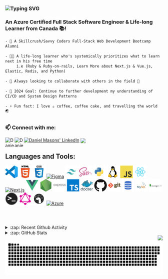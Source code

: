 ### ![Typing SVG](https://typing-app-89-ab6bd9482840.herokuapp.com?font=Fira+Code&size=25&duration=5000&pause=550&color=3A7B3A&vCenter=true&width=435&lines=Hi+There!%F0%9F%91%8B;I'm+Daniel+Mason)

### <h3>An Azure Certified Full Stack Software Engineer & Life-long Learner from Canada 📚!</h3>

<div>
    
    - 🌱 A Skillcrush/Savvy Coders Full-Stack Web Development Bootcamp Alumni
    
    - 👨‍💻 A life-long learner who's systemically prioritizes what to learn next in his free time 
         i.e (Ruby & Ruby-on-rails, Learn More about Next.js & Vue.js, Elastic, Redis, and Python)
         
    - 👯 Always looking to collaborate with others in the field 📡
    
    - 🥅 2024 Goal: Continue to further development my understanding of CI/CD and System Design Patterns
    
    - ⚡ Fun fact: I love ☕ coffee, coffee cake, and travelling the world 🌏
    
</div>

## <h3>📫 Connect with me:</h3>
    
<a href="https://www.linkedin.com/in/daniel-mason-b21675174/" target="blank" rel="noreferrer"><img src="https://unpkg.com/simple-icons@v13/icons/linkedin.svg" alt="Daniel Masons' LinkedIn" target="_blank" height="30" width="40" /></a>
<a href="https://www.daniel-mason.dev/" target="blank" rel="noreferrer"><img height="30" width="30" align="left" alt="Daniel Masons' Postfolio Website" src="https://www.daniel-mason.dev/_next/image?url=%2FdanMason.png&w=96&q=75" target="_blank" /></a>
<a href="https://twitter.com/dusmass" target="blank" rel="noreferrer"><img height="30" width="30" align="left" alt="Daniel Masons' Twitter" src="https://cdn.jsdelivr.net/npm/simple-icons@v13/icons/x.svg" target="_blank" /></a>
<a href="mailto:danmasson0@gmail.com">
    <img src="https://img.shields.io/badge/Gmail-333333?styles=for-the-badge&logo=gmail&logoColor=red" target="_blank" rel="noreferrer" align="center"/>
</a>


## Languages and Tools:

<p styles="text-align='center'">
<a href="https://code.visualstudio.com/" target="_blank" rel="noreferrer"><img styles="text-align='center'" alt="Visual Studio Code" width="40" height="40" src="https://raw.githubusercontent.com/github/explore/80688e429a7d4ef2fca1e82350fe8e3517d3494d/topics/visual-studio-code/visual-studio-code.png" /></a>
<a href="https://www.w3.org/html/" target="_blank" rel="noreferrer"><img src="https://raw.githubusercontent.com/github/explore/80688e429a7d4ef2fca1e82350fe8e3517d3494d/topics/html/html.png" alt="HTML5" styles="text-align='center'" width="40" height="40"/></a>
<a href="https://www.w3schools.com/css/" target="_blank" rel="noreferrer"><img src="https://raw.githubusercontent.com/github/explore/80688e429a7d4ef2fca1e82350fe8e3517d3494d/topics/css/css.png" alt="CSS3" styles="text-align='center'" width="40" height="40"/></a>
<a href="https://www.figma.com/" target="_blank" rel="noreferrer"><img src="https://unpkg.com/simple-icons@v13/icons/figma.svg" alt="Figma" styles="text-align='center'" width="40" height="40"/></a> 
<a href="https://tailwindcss.com/" target="_blank" rel="noreferrer"><img src="https://raw.githubusercontent.com/github/explore/80688e429a7d4ef2fca1e82350fe8e3517d3494d/topics/tailwind/tailwind.png" alt="Tailwind CSS" styles="text-align='center'" width="40" height="40"/></a> 
<a href="https://sass-lang.com/" target="_blank" rel="noreferrer"><img alt="SASS" width="40" styles="text-align='center'" height="40" src="https://raw.githubusercontent.com/github/explore/80688e429a7d4ef2fca1e82350fe8e3517d3494d/topics/sass/sass.png"/></a>
<a href="https://www.python.org" target="_blank" rel="noreferrer"><img src="https://raw.githubusercontent.com/github/explore/80688e429a7d4ef2fca1e82350fe8e3517d3494d/topics/python/python.png" alt="python" styles="text-align='center'" width="40" height="40"/></a> 
<a href="https://www.linux.org/" target="_blank" rel="noreferrer"><img src="https://raw.githubusercontent.com/github/explore/80688e429a7d4ef2fca1e82350fe8e3517d3494d/topics/linux/linux.png" alt="linux" styles="text-align='center'" width="40" height="40"/></a> 
<a href="https://developer.mozilla.org/en-US/docs/Web/JavaScript" target="_blank" rel="noreferrer"><img src="https://raw.githubusercontent.com/github/explore/80688e429a7d4ef2fca1e82350fe8e3517d3494d/topics/javascript/javascript.png" alt="javascript" styles="text-align='center'" width="40" height="40"/></a> 
<a href="https://reactjs.org/" target="_blank" rel="noreferrer"><img src="https://raw.githubusercontent.com/github/explore/80688e429a7d4ef2fca1e82350fe8e3517d3494d/topics/react/react.png" alt="react" styles="text-align='center'" width="40" height="40"/></a>
<a href="https://nextjs.org/" target="_blank" rel="noreferrer"><img src="https://simpleicons.org/icons/nextdotjs.svg" alt="Next.js" styles="text-align='center'" width="40" height="40"/></a> 
<a href="https://vuejs.org/" target="_blank" rel="noreferrer"><img alt="Vue" styles="text-align='center'" width="40" height="40" src="https://raw.githubusercontent.com/github/explore/80688e429a7d4ef2fca1e82350fe8e3517d3494d/topics/vue/vue.png" /></a>
<a href="https://nodejs.org" target="_blank" rel="noreferrer"><img alt="Node.js" styles="text-align='center'" width="40" height="40" src="https://raw.githubusercontent.com/github/explore/80688e429a7d4ef2fca1e82350fe8e3517d3494d/topics/nodejs/nodejs.png" /></a>
<a href="https://expressjs.com" target="_blank" rel="noreferrer"><img src="https://raw.githubusercontent.com/devicons/devicon/master/icons/express/express-original-wordmark.svg" alt="express" styles="text-align='center'" width="40" height="40"/></a> 
<a href="https://www.typescriptlang.org/" target="_blank" rel="noreferrer"><img src="https://raw.githubusercontent.com/devicons/devicon/master/icons/typescript/typescript-original.svg" alt="typescript" styles="text-align='center'" width="40" height="40"/></a> 
<a href="https://www.docker.com/" target="_blank" rel="noreferrer"><img src="https://raw.githubusercontent.com/devicons/devicon/master/icons/docker/docker-original-wordmark.svg" alt="docker" styles="text-align='center'" width="40" height="40"/></a> 
<a href="https://github.com/" target="_blank" rel="noreferrer"><img alt="GitHub" styles="text-align='center'" width="40" height="40" src="https://raw.githubusercontent.com/github/explore/78df643247d429f6cc873026c0622819ad797942/topics/github/github.png" /></a>
<a href="https://git-scm.com/" target="_blank" rel="noreferrer"><img src="https://raw.githubusercontent.com/github/explore/80688e429a7d4ef2fca1e82350fe8e3517d3494d/topics/git/git.png" alt="Git" styles="text-align='center'" width="40" height="40"/></a>
<a href="https://www.w3schools.com/sql/" target="_blank" rel="noreferrer"><img alt="SQL" styles="text-align='center'" width="40" height="40" src="https://raw.githubusercontent.com/github/explore/80688e429a7d4ef2fca1e82350fe8e3517d3494d/topics/sql/sql.png" /></a>
<a href="https://www.mysql.com/" target="_blank" rel="noreferrer"><img alt="MySQL" styles="text-align='center'" width="40" height="40" src="https://raw.githubusercontent.com/github/explore/80688e429a7d4ef2fca1e82350fe8e3517d3494d/topics/mysql/mysql.png"/></a>
<a href="https://www.mongodb.com/" target="_blank" rel="noreferrer"><img alt="MongoDB" styles="text-align='center'" width="40" height="40" src="https://raw.githubusercontent.com/github/explore/80688e429a7d4ef2fca1e82350fe8e3517d3494d/topics/mongodb/mongodb.png" /></a>
<a href="https://github.com/microsoft/terminal" target="_blank" rel="noreferrer"><img alt="Terminal" styles="text-align='center'" width="40" height="40"   src="https://raw.githubusercontent.com/github/explore/80688e429a7d4ef2fca1e82350fe8e3517d3494d/topics/terminal/terminal.png" /></a>
<a href="https://graphql.org/" target="_blank" rel="noreferrer"><img alt="GraphQL" styles="text-align='center'" width="40" height="40"src="https://raw.githubusercontent.com/github/explore/80688e429a7d4ef2fca1e82350fe8e3517d3494d/topics/graphql/graphql.png" /></a>
<a href="https://deno.com/" target="_blank" rel="noreferrer"><img alt="Deno" styles="text-align='center'" width="40" height="40" src="https://raw.githubusercontent.com/github/explore/361e2821e2dea67711cde99c9c40ed357061cf27/topics/deno/deno.png" /></a>
<a href="https://azure.microsoft.com/en-ca" target="_blank" rel="noreferrer"><img alt="Azure" styles="text-align='center'" width="40" height="40" src="https://cdn-dynmedia-1.microsoft.com/is/content/microsoftcorp/acom_social_icon_azure" /></a>
</p>

<br/>

##

<details>
<summary>:zap: Recent Github Activity</summary>
<!--START_SECTION:activity-->
</details>

<details>
 <summary>:zap: GitHub Stats</summary>
 <img align="left" alt="Daniel Mason's GitHub Stats" src="https://github-readme-stats-nu-three-36.vercel.app/api?username=danielmason&show_icons=true&hide_border=true"/>
</details>

<img align="right" src="https://visitor-badge.laobi.icu/badge?page_id=danielmason89.danielmason89" />

![snake gif](https://github.com/danielmason89/danielmason89/blob/output/github-contribution-grid-snake.svg)
